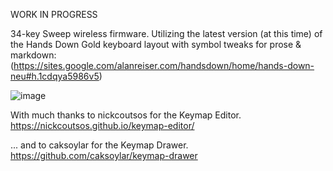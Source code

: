 WORK IN PROGRESS

34-key Sweep wireless firmware. Utilizing the latest version (at this time) of the Hands Down Gold keyboard layout with symbol tweaks for prose & markdown:  (https://sites.google.com/alanreiser.com/handsdown/home/hands-down-neu#h.1cdqya5986v5)

![image](https://github.com/user-attachments/assets/5fecd0ef-266c-47fa-9966-90bf8e013862)

With much thanks to nickcoutsos for the Keymap Editor. https://nickcoutsos.github.io/keymap-editor/

... and to caksoylar for the Keymap Drawer. https://github.com/caksoylar/keymap-drawer







